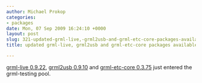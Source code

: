 ```yaml
---
author: Michael Prokop
categories:
- packages
date: Mon, 07 Sep 2009 16:24:10 +0000
layout: post
slug: 321-updated-grml-live,-grml2usb-and-grml-etc-core-packages-available
title: updated grml-live, grml2usb and grml-etc-core packages available

---
```

[grml\-live 0\.9\.22](http://ml.grml.org/pipermail/grml-testing-changes/2009-September/000494.html), [grml2usb 0\.9\.10](http://ml.grml.org/pipermail/grml-testing-changes/2009-September/000492.html) and [grml\-etc\-core 0\.3\.75](http://ml.grml.org/pipermail/grml-testing-changes/2009-September/000493.html) just entered the grml\-testing pool.